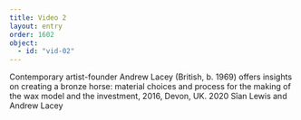 ```yaml
---
title: Video 2
layout: entry
order: 1602
object:
  - id: "vid-02"
---
```


Contemporary artist-founder Andrew Lacey (British, b. 1969) offers insights on creating a bronze horse: material choices and process for the making of the wax model and the investment, 2016, Devon, UK. 2020 Sîan Lewis and Andrew Lacey

